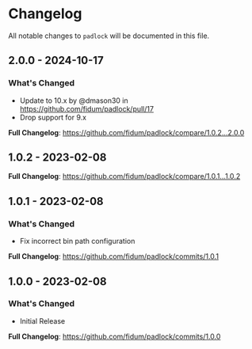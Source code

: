 # Changelog

All notable changes to `padlock` will be documented in this file.

## 2.0.0 - 2024-10-17

### What's Changed

* Update to 10.x by @dmason30 in https://github.com/fidum/padlock/pull/17
* Drop support for 9.x

**Full Changelog**: https://github.com/fidum/padlock/compare/1.0.2...2.0.0

## 1.0.2 - 2023-02-08

**Full Changelog**: https://github.com/fidum/padlock/compare/1.0.1...1.0.2

## 1.0.1 - 2023-02-08

### What's Changed

- Fix incorrect bin path configuration

**Full Changelog**: https://github.com/fidum/padlock/commits/1.0.1

## 1.0.0 - 2023-02-08

### What's Changed

- Initial Release

**Full Changelog**: https://github.com/fidum/padlock/commits/1.0.0
